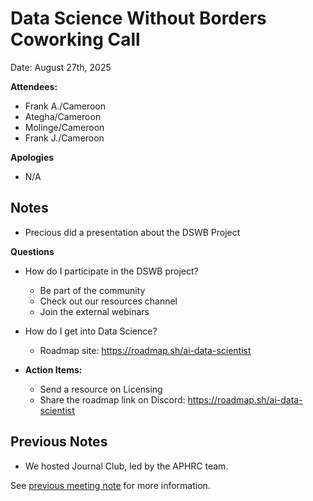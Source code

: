 # Data Science Without Borders Coworking Call 

Date: August 27th, 2025

**Attendees:**
   * Frank A./Cameroon
   * Ategha/Cameroon
   * Molinge/Cameroon
   * Frank J./Cameroon
     
**Apologies**

   * N/A

## Notes

   * Precious did a presentation about the DSWB Project

   **Questions**

   * How do I participate in the DSWB project?
     * Be part of the community
     * Check out our resources channel
     * Join the external webinars
   * How do I get into Data Science?
     * Roadmap site: https://roadmap.sh/ai-data-scientist
    
   * **Action Items:**
     * Send a resource on Licensing
     * Share the roadmap link on Discord: https://roadmap.sh/ai-data-scientist
    

## Previous Notes

   * We hosted Journal Club, led by the APHRC team.
      
See [previous meeting note](https://github.com/aphrc-dswb/dswb-open-science-capacity-wg/blob/main/project-management/coworking-calls/20250813-coworking-call-notes.md) for more information.
